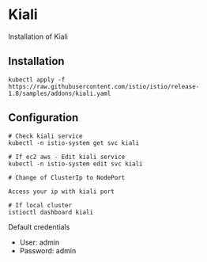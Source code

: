 # Kiali 

Installation of Kiali

## Installation 

```
kubectl apply -f https://raw.githubusercontent.com/istio/istio/release-1.8/samples/addons/kiali.yaml
```

## Configuration

```
# Check kiali service
kubectl -n istio-system get svc kiali

# If ec2 aws - Edit kiali service
kubectl -n istio-system edit svc kiali

# Change of ClusterIp to NodePort

Access your ip with kiali port

# If local cluster
istioctl dashboard kiali
```
Default credentials
- User: admin
- Password: admin 

